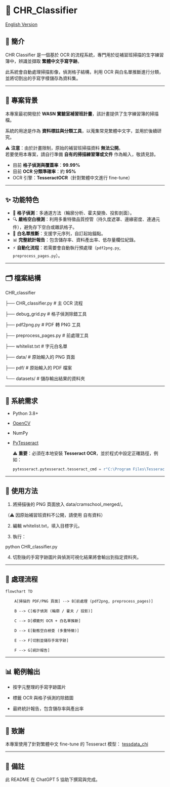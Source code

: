 # 📘 CHR_Classifier

[English Version](README.md)

## 📖 簡介
CHR Classifier 是一個基於 OCR 的流程系統，專門用於從補習班掃描的生字練習簿中，辨識並擷取 **繁體中文手寫字跡**。 


此系統會自動處理掃描影像，偵測格子結構，利用 OCR 與白名單推斷進行分類，並將切割出的手寫字樣儲存為資料集。  

---

## 🏫 專案背景
本專案最初開發於 **WASN 實驗室補習班計畫**，該計畫提供了生字練習簿的掃描檔。  


系統的用途是作為 **資料標註與分類工具**，以蒐集常見繁體中文字，並用於後續研究。  

⚠️ **注意**：由於計畫限制，原始的補習班掃描資料 **無法公開**。  
若要使用本專案，請自行準備 **自有的掃描練習簿或文件** 作為輸入，敬請見諒。  

- 目前 **格子偵測與覆蓋率**：**99.99%**  
- 目前 **OCR 分類準確率**：約 **95%**  
- OCR 引擎：**TesseractOCR**（針對繁體中文進行 fine-tune）  

---

## ✨ 功能特色


- 🧩 **格子偵測**：多通道方法（輪廓分析、霍夫變換、投影剖面）。  
- 🔍 **嚴格空白檢測**：利用多重特徵品質控管（持久度遮罩、邊緣密度、連通元件），避免存下空白或雜訊格子。  
- 📝 **白名單推斷**：支援字元序列，自訂起始錨點。  
- 📊 **完整統計報告**：包含儲存率、資料產出率、低存量欄位紀錄。  
- ⚡ **自動化流程**：若需要會自動執行預處理（`pdf2png.py`, `preprocess_pages.py`）。  

---

## 🗂 檔案結構

CHR_classifier

├── CHR_classifier.py # 主 OCR 流程

├── debug_grid.py # 格子偵測除錯工具

├── pdf2png.py # PDF 轉 PNG 工具

├── preprocess_pages.py # 前處理工具

├── whitelist.txt # 字元白名單

├── data/ # 原始輸入的 PNG 頁面

├── pdf/ # 原始輸入的 PDF 檔案

└── datasets/ # 儲存輸出結果的資料夾


---

## 🔧 系統需求
- Python 3.8+
- [OpenCV](https://opencv.org/)
- NumPy
- [PyTesseract](https://github.com/madmaze/pytesseract)  

  ⚠️ **重要**：必須在本地安裝 **Tesseract OCR**，並於程式中設定正確路徑，例如：  

  ```python
  pytesseract.pytesseract.tesseract_cmd = r"C:\Program Files\Tesseract-OCR\tesseract.exe"

---

## 🚀 使用方法

1. 將掃描後的 PNG 頁面放入 data/cramschool_merged/。

（⚠️ 因原始補習班資料不公開，請使用 自有資料）

2. 編輯 whitelist.txt，填入目標字元。

3. 執行：

python CHR_classifier.py

4. 切割後的手寫字跡圖片與偵測可視化結果將會輸出到指定資料夾。

---

## 🔄 處理流程

```mermaid
flowchart TD

    A[掃描的 PDF/PNG 頁面] --> B[前處理 (pdf2png, preprocess_pages)]

    B --> C[格子偵測 (輪廓 / 霍夫 / 投影)]

    C --> D[標籤列 OCR + 白名單推斷]

    D --> E[動態空白檢查 (多重特徵)]

    E --> F[切割並儲存手寫字跡]
    
    F --> G[統計報告]

```

---

## 📊 範例輸出

* 按字元整理的手寫字跡圖片

* 標籤 OCR 與格子偵測的除錯圖

* 最終統計報告，包含儲存率與產出率

---

## 🙏 致謝

本專案使用了針對繁體中文 fine-tune 的 Tesseract 模型：
[ tessdata_chi ]( gumblex/tessdata_chi )

---

## 📝 備註
此 README 在 ChatGPT 5 協助下撰寫與完成。